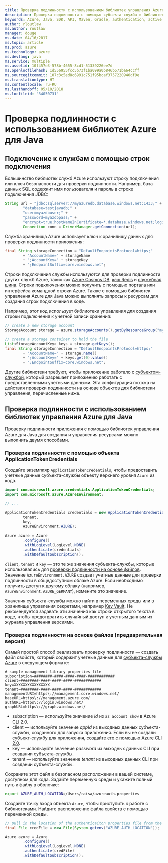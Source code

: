 ```yaml
---
title: Проверка подлинности с использованием библиотек управления Azure для Java
description: Проверка подлинности с помощью субъекта-службы в библиотеках управления Azure для Java
keywords: Azure, Java, SDK, API, Maven, Gradle, authentication, active directory, service principal
author: rloutlaw
ms.author: routlaw
manager: douge
ms.date: 04/16/2017
ms.topic: article
ms.prod: azure
ms.technology: azure
ms.devlang: java
ms.service: multiple
ms.assetid: 10f457e3-578b-4655-8cd1-51339226ee7d
ms.openlocfilehash: 1d556955fcc5b73f1ba099a0b846b571ba64ccff
ms.sourcegitcommit: 107c3c5ed8c6991c751f95bcaf3757220940df9e
ms.translationtype: HT
ms.contentlocale: ru-RU
ms.lasthandoff: 05/10/2018
ms.locfileid: "34050731"
---
```

# <a name="authenticate-with-the-azure-libraries-for-java"></a>Проверка подлинности с использованием библиотек Azure для Java 

## <a name="connect-to-services-with-connection-strings"></a>Подключение к службам с помощью строк подключения

Большинство библиотек служб Azure используют строку подключения или ключ безопасности для проверки подлинности. Например, база данных SQL содержит имя пользователя и пароль в строке подключения JDBC:

```java
String url = "jdbc:sqlserver://myazuredb.database.windows.net:1433;" + 
        "database=testjavadb;" + 
        "user=myazdbuser;" +
        "password=myazdbpass;" +
        "encrypt=true;hostNameInCertificate=*.database.windows.net;loginTimeout=30;";
        Connection conn = DriverManager.getConnection(url);
```

Служба хранилища Azure использует ключ к хранилищу данных для проверки подлинности приложения:

```java
final String storageConnection = "DefaultEndpointsProtocol=https;"
        + "AccountName=" + storageName 
        + ";AccountKey=" + storageKey
        + ";EndpointSuffix=core.windows.net";
```

Строки подключения службы используются для проверки подлинности других служб Azure, таких как [Azure Cosmos DB](https://docs.microsoft.com/azure/cosmos-db/sql-api-java-application#UseService), [кэш Redis](https://docs.microsoft.com/azure/redis-cache/cache-java-get-started) и [служебная шина](https://docs.microsoft.com/azure/service-bus-messaging/service-bus-java-how-to-use-queues). Строки подключения можно получить с помощью портала или интерфейса командной строки Azure.  Также с помощью библиотек управления Azure для Java можно выполнять запросы к ресурсам для создания строк подключения в коде. 

Например, этот код использует библиотеки управления для создания строки подключения к учетной записи хранения:

```java
// create a new storage account
StorageAccount storage = azure.storageAccounts().getByResourceGroup("myResourceGroup","myStorageAccount");

// create a storage container to hold the file
List<StorageAccountKey> keys = storage.getKeys();
final String storageConnection = "DefaultEndpointsProtocol=https;"
        + "AccountName=" + storage.name()
        + ";AccountKey=" + keys.get(0).value()
        + ";EndpointSuffix=core.windows.net";
```

Другие библиотеки требуют, чтобы приложение работало с [субъектом-службой](https://docs.microsoft.com/azure/active-directory/develop/active-directory-application-objects), который разрешает приложению работать с предоставленными учетными данными. Эта конфигурация похожа на действия проверки подлинности на основе объектов для библиотеки управления, перечисленные ниже.

<a name="mgmt-auth"></a>

##  <a name="authenticate-with-the-azure-management-libraries-for-java"></a>Проверка подлинности с использованием библиотек управления Azure для Java

Проверку подлинности приложения с помощью библиотек управления Azure для Java для создания и управления ресурсами можно выполнить двумя способами.

### <a name="authenticate-with-an-applicationtokencredentials-object"></a>Проверка подлинности с помощью объекта ApplicationTokenCredentials

Создайте экземпляр `ApplicationTokenCredentials`, чтобы предоставить учетные данные субъекта-службы объекту верхнего уровня `Azure` из кода.

```java
import com.microsoft.azure.credentials.ApplicationTokenCredentials;
import com.microsoft.azure.AzureEnvironment;

// ...

ApplicationTokenCredentials credentials = new ApplicationTokenCredentials(client, 
        tenant,
        key, 
        AzureEnvironment.AZURE);
        
Azure azure = Azure
        .configure()
        .withLogLevel(LogLevel.NONE)
        .authenticate(credentials)
        .withDefaultSubscription();
```

`client`, `tenant` и `key` — это те же значения субъекта-службы, которые использовались для [проверки подлинности на основе файлов](#mgmt-file). Значение `AzureEnvironment.AZURE` создает учетные данные для проверки подлинности в общедоступном облаке Azure. Если необходимо получить доступ к другому облаку (например, `AzureEnvironment.AZURE_GERMANY`), измените это значение.  

 Значения субъекта-службы можно найти в переменных среды или в хранилище управления секретами, например [Key Vault](/azure/key-vault/key-vault-whatis). Не рекомендуется задавать эти значения как строки открытого текста в коде, чтобы предотвратить случайный доступ к учетным данным из журнала управления версиями.   

<a name="mgmt-file"></a>

### <a name="file-based-authentication-preview"></a>Проверка подлинности на основе файлов (предварительная версия)

Самый простой способ реализовать проверку подлинности — создать файл свойств, который содержит учетные данные для [субъекта-службы Azure](https://docs.microsoft.com/azure/active-directory/develop/active-directory-application-objects) в следующем формате:

```text
# sample management library properties file
subscription=########-####-####-####-############
client=########-####-####-####-############
key=XXXXXXXXXXXXXXXX
tenant=########-####-####-####-############
managementURI=https\://management.core.windows.net/
baseURL=https\://management.azure.com/
authURL=https\://login.windows.net/
graphURL=https\://graph.windows.net/
```

- subscription — используйте значение *id* из `az account show` в Azure CLI 2.0.
- client — используйте значение *appId* из выходных данных субъекта-службы, созданного для запуска приложения. Если вы не создали субъект-службу для приложения, [создайте его с помощью Azure CLI 2.0](https://docs.microsoft.com/cli/azure/create-an-azure-service-principal-azure-cli).
- key — используйте значение *password* из выходных данных CLI при создании субъекта-службы. 
- tenant — используйте значение *tenant* из выходных данных CLI при создании субъекта-службы.

Сохраните этот файл в безопасном расположении в вашей системе, доступном для кода. Задайте переменную среды и укажите полный путь к файлу в оболочке:

```bash
export AZURE_AUTH_LOCATION=/Users/raisa/azureauth.properties
```

Создайте точку входа объекта `Azure`, чтобы приступить к работе с библиотеками. Найдите расположение файла свойств с помощью переменной среды.

```java
// pull in the location of the authenticaiton properties file from the environment 
final File credFile = new File(System.getenv("AZURE_AUTH_LOCATION"));

Azure azure = Azure
        .configure()
        .withLogLevel(LogLevel.NONE)
        .authenticate(credFile)
        .withDefaultSubscription();
```



